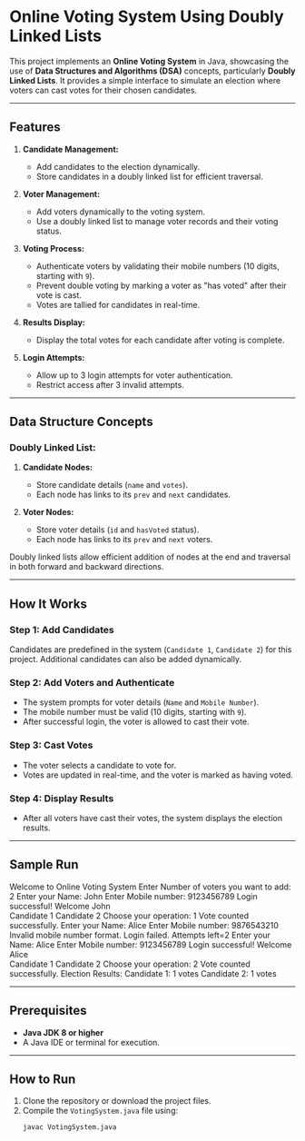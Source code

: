 # Online Voting System Using Doubly Linked Lists

This project implements an **Online Voting System** in Java, showcasing the use of **Data Structures and Algorithms (DSA)** concepts, particularly **Doubly Linked Lists**. It provides a simple interface to simulate an election where voters can cast votes for their chosen candidates.

---

## Features
1. **Candidate Management:**
   - Add candidates to the election dynamically.
   - Store candidates in a doubly linked list for efficient traversal.

2. **Voter Management:**
   - Add voters dynamically to the voting system.
   - Use a doubly linked list to manage voter records and their voting status.

3. **Voting Process:**
   - Authenticate voters by validating their mobile numbers (10 digits, starting with `9`).
   - Prevent double voting by marking a voter as "has voted" after their vote is cast.
   - Votes are tallied for candidates in real-time.

4. **Results Display:**
   - Display the total votes for each candidate after voting is complete.

5. **Login Attempts:**
   - Allow up to 3 login attempts for voter authentication.
   - Restrict access after 3 invalid attempts.

---

## Data Structure Concepts

### Doubly Linked List:
1. **Candidate Nodes:**
   - Store candidate details (`name` and `votes`).
   - Each node has links to its `prev` and `next` candidates.

2. **Voter Nodes:**
   - Store voter details (`id` and `hasVoted` status).
   - Each node has links to its `prev` and `next` voters.

Doubly linked lists allow efficient addition of nodes at the end and traversal in both forward and backward directions.

---

## How It Works

### Step 1: Add Candidates
Candidates are predefined in the system (`Candidate 1`, `Candidate 2`) for this project. Additional candidates can also be added dynamically.

### Step 2: Add Voters and Authenticate
- The system prompts for voter details (`Name` and `Mobile Number`).
- The mobile number must be valid (10 digits, starting with `9`).
- After successful login, the voter is allowed to cast their vote.

### Step 3: Cast Votes
- The voter selects a candidate to vote for.
- Votes are updated in real-time, and the voter is marked as having voted.

### Step 4: Display Results
- After all voters have cast their votes, the system displays the election results.

---

## Sample Run
Welcome to Online Voting System Enter Number of voters you want to add: 2 Enter your Name: John Enter Mobile number: 9123456789 Login successful! Welcome John
<br>
Candidate 1
Candidate 2 Choose your operation: 1 Vote counted successfully.
Enter your Name: Alice Enter Mobile number: 9876543210 Invalid mobile number format. Login failed. Attempts left=2 Enter your Name: Alice Enter Mobile number: 9123456789 Login successful! Welcome Alice
<br>
Candidate 1
Candidate 2 Choose your operation: 2 Vote counted successfully.
Election Results: Candidate 1: 1 votes Candidate 2: 1 votes


---

## Prerequisites
- **Java JDK 8 or higher**
- A Java IDE or terminal for execution.

---

## How to Run

1. Clone the repository or download the project files.
2. Compile the `VotingSystem.java` file using:
   ```bash
   javac VotingSystem.java



